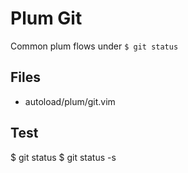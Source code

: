 # Plum Git
Common plum flows under `$ git status`

## Files
-   autoload/plum/git.vim

## Test
$ git status
$ git status -s
